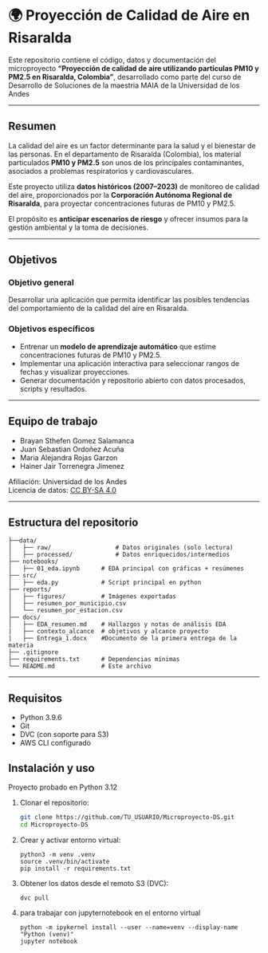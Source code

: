 # 🌍 Proyección de Calidad de Aire en Risaralda

Este repositorio contiene el código, datos y documentación del microproyecto **“Proyección de calidad de aire utilizando partículas PM10 y PM2.5 en Risaralda, Colombia”**, desarrollado como parte del curso de Desarrollo de Soluciones de la maestria MAIA de la Universidad de los Andes

---

## Resumen

La calidad del aire es un factor determinante para la salud y el bienestar de las personas. En el departamento de Risaralda (Colombia), los material particulados **PM10 y PM2.5** son unos de los principales contaminantes, asociados a problemas respiratorios y cardiovasculares.  

Este proyecto utiliza **datos históricos (2007–2023)** de monitoreo de calidad del aire, proporcionados por la **Corporación Autónoma Regional de Risaralda**, para proyectar concentraciones futuras de PM10 y PM2.5.  

El propósito es **anticipar escenarios de riesgo** y ofrecer insumos para la gestión ambiental y la toma de decisiones.

---

## Objetivos

### Objetivo general
Desarrollar una aplicación que permita identificar las posibles tendencias del comportamiento de la calidad del aire en Risaralda.

### Objetivos específicos
- Entrenar un **modelo de aprendizaje automático** que estime concentraciones futuras de PM10 y PM2.5.  
- Implementar una aplicación interactiva para seleccionar rangos de fechas y visualizar proyecciones.  
- Generar documentación y repositorio abierto con datos procesados, scripts y resultados.  

---

## Equipo de trabajo

- Brayan Sthefen Gomez Salamanca
- Juan Sebastian Ordoñez Acuña 
- Maria Alejandra Rojas Garzon  
- Hainer Jair Torrenegra Jimenez

Afiliación: Universidad de los Andes  
Licencia de datos: [CC BY-SA 4.0](https://creativecommons.org/licenses/by-sa/4.0/)  

---

## Estructura del repositorio

```
├──data/
│   ├── raw/                  # Datos originales (solo lectura)
│   ├── processed/            # Datos enriquecidos/intermedios
├── notebooks/
│   ├── 01_eda.ipynb      # EDA principal con gráficas + resúmenes
├── src/
│   ├── eda.py            # Script principal en python
├── reports/
│   ├── figures/          # Imágenes exportadas
│   ├── resumen_por_municipio.csv
│   └── resumen_por_estacion.csv
├── docs/
│   ├── EDA_resumen.md    # Hallazgos y notas de análisis EDA
|   ├── contexto_alcance  # objetivos y alcance proyecto
|   ├── Entrega_1.docx    #Documento de la primera entrega de la materia
├── .gitignore
├── requirements.txt      # Dependencias mínimas
└── README.md             # Este archivo
```

---
## Requisitos

- Python 3.9.6
- Git
- DVC (con soporte para S3)
- AWS CLI configurado

##  Instalación y uso

Proyecto probado en Python 3.12

1. Clonar el repositorio:
   ```bash
   git clone https://github.com/TU_USUARIO/Microproyecto-DS.git
   cd Microproyecto-DS

   
2.	Crear y activar entorno virtual:
    ```   
    python3 -m venv .venv
    source .venv/bin/activate
    pip install -r requirements.txt
    ```

3.	Obtener los datos desde el remoto S3 (DVC):
    ```
    dvc pull
    ```

4. para trabajar con jupyternotebook en el entorno virtual
    ```
    python -m ipykernel install --user --name=venv --display-name "Python (venv)"
    jupyter notebook
    ```